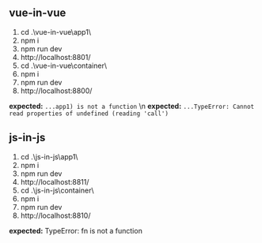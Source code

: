 ## vue-in-vue

1. cd .\vue-in-vue\app1\
2. npm i
3. npm run dev
4. http://localhost:8801/
5. cd .\vue-in-vue\container\
6. npm i
7. npm run dev
8. http://localhost:8800/

**expected:** `...app1) is not a function`
\n
**expected:** `...TypeError: Cannot read properties of undefined (reading 'call')`

## js-in-js

1. cd .\js-in-js\app1\
2. npm i
3. npm run dev
4. http://localhost:8811/
5. cd .\js-in-js\container\
6. npm i
7. npm run dev
8. http://localhost:8810/

**expected:** TypeError: fn is not a function
